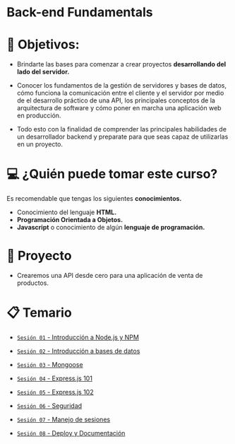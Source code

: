 # Back-end Fundamentals

# 🎯 Objetivos:

- Brindarte las bases para comenzar a crear proyectos **desarrollando del lado del servidor.**

- Conocer los fundamentos de la gestión de servidores y bases de datos, cómo funciona la comunicación entre el cliente y el servidor por medio de el desarrollo práctico de una API, los principales conceptos de la arquitectura de software y cómo poner en marcha una aplicación web en producción.

- Todo esto con la finalidad de comprender las principales habilidades de un desarrollador backend y preparate para que seas capaz de utilizarlas en un proyecto.

# 💻 ¿Quién puede tomar este curso?
Es recomendable que tengas los siguientes **conocimientos.**
- Conocimiento del lenguaje **HTML.**
- **Programación Orientada a Objetos.**
- **Javascript** o conocimiento de algún **lenguaje de programación.**

# 🚀 Proyecto

- Crearemos una API desde cero para una aplicación de venta de productos.

# 📋 Temario

- [`Sesión 01` - Introducción a Node.js y NPM](Sesion-01/)

- [`Sesión 02` - Introducción a bases de datos](Sesion-02)

- [`Sesión 03` - Mongoose](Sesion-03)

- [`Sesión 04` - Express.js 101](Sesion-04)

- [`Sesión 05` - Express.js 102](Sesion-05)

- [`Sesión 06` - Seguridad](Sesion-06)

- [`Sesión 07` - Manejo de sesiones](Sesion-07)

- [`Sesión 08` - Deploy y Documentación](Sesion-08)
